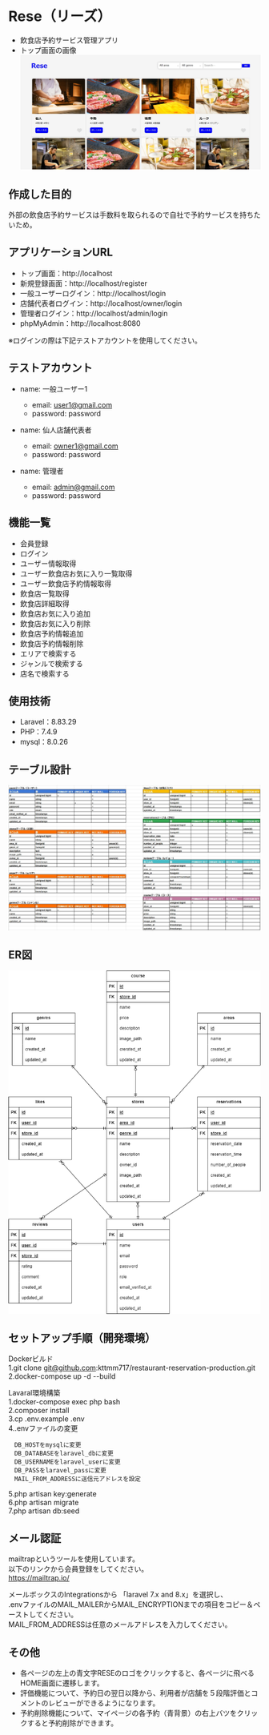 # Rese（リーズ）
- 飲食店予約サービス管理アプリ
- トップ画面の画像
![alt](ReseTop.jpg)

## 作成した目的
外部の飲食店予約サービスは手数料を取られるので自社で予約サービスを持ちたいため。

## アプリケーションURL
- トップ画面：http://localhost
- 新規登録画面：http://localhost/register
- 一般ユーザーログイン：http://localhost/login
- 店舗代表者ログイン：http://localhost/owner/login
- 管理者ログイン：http://localhost/admin/login
- phpMyAdmin：http://localhost:8080

※ログインの際は下記テストアカウントを使用してください。

## テストアカウント
- name: 一般ユーザー1  
  - email: user1@gmail.com  
  - password: password  

- name: 仙人店舗代表者  
  - email: owner1@gmail.com  
  - password: password  

- name: 管理者  
  - email: admin@gmail.com  
  - password: password

## 機能一覧
- 会員登録
- ログイン
- ユーザー情報取得
- ユーザー飲食店お気に入り一覧取得
- ユーザー飲食店予約情報取得
- 飲食店一覧取得
- 飲食店詳細取得
- 飲食店お気に入り追加
- 飲食店お気に入り削除
- 飲食店予約情報追加
- 飲食店予約情報削除
- エリアで検索する
- ジャンルで検索する
- 店名で検索する

## 使用技術
- Laravel：8.83.29
- PHP：7.4.9
- mysql：8.0.26

## テーブル設計
![alt](table.jpg)

## ER図
![alt](er.png)

## セットアップ手順（開発環境）
Dockerビルド  
1.git clone git@github.com:kttmm717/restaurant-reservation-production.git  
2.docker-compose up -d --build  

Lavaral環境構築  
1.docker-compose exec php bash  
2.composer install  
3.cp .env.example .env  
4..envファイルの変更  
```
　DB_HOSTをmysqlに変更  
　DB_DATABASEをlaravel_dbに変更  
　DB_USERNAMEをlaravel_userに変更  
　DB_PASSをlaravel_passに変更  
　MAIL_FROM_ADDRESSに送信元アドレスを設定  
```
5.php artisan key:generate  
6.php artisan migrate  
7.php artisan db:seed  

## メール認証
mailtrapというツールを使用しています。<br>
以下のリンクから会員登録をしてください。　<br>
https://mailtrap.io/

メールボックスのIntegrationsから 「laravel 7.x and 8.x」を選択し、　<br>
.envファイルのMAIL_MAILERからMAIL_ENCRYPTIONまでの項目をコピー＆ペーストしてください。　<br>
MAIL_FROM_ADDRESSは任意のメールアドレスを入力してください。

## その他
- 各ページの左上の青文字RESEのロゴをクリックすると、各ページに飛べるHOME画面に遷移します。
- 評価機能について、予約日の翌日以降から、利用者が店舗を５段階評価とコメントのレビューができるようになります。
- 予約削除機能について、マイページの各予約（青背景）の右上バツをクリックすると予約削除ができます。
